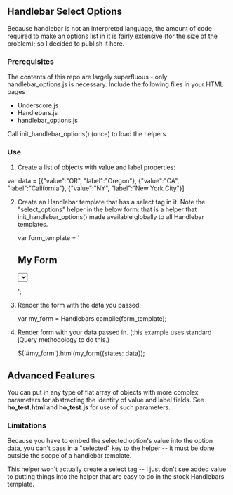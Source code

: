 ## Handlebar Select Options

Because handlebar is not an interpreted language, the amount of code required to make an options list in it
is fairly extensive (for the size of the problem); so I decided to publish it here.

### Prerequisites

The contents of this repo are largely superfluous - only handlebar_options.js is necessary.
Include the following files in your HTML pages

 * Underscore.js
 * Handlebars.js
 * handlebar_options.js

Call init_handlebar_options() (once) to load the helpers. 

### Use

 1. Create a list of objects with value and label properties: 

var data = [{"value":"OR",
"label":"Oregon"},
{"value":"CA",
"label":"California"},
{"value":"NY",
"label":"New York City"}]

 2. Create an Handlebar template that has a select tag in it. Note the "select_options" helper in the below form: that is a helper that init_handlebar_options() made available globally to all Handlebar templates.

    var form_template = '<h2>My Form</h2><form><select name="states">{{select_options states }}</select></form>';

 3. Render the form with the data you passed: 

    var my_form = Handlebars.compile(form_template);

 4. Render form with your data passed in. (this example uses standard jQuery methodology to do this.)

    $('#my_form').html(my_form({states: data});

## Advanced Features

You can put in any type of flat array of objects with more complex parameters for abstracting the identity
of value and label fields. See **ho_test.html** and **ho_test.js** for use of such parameters.

### Limitations

Because you have to embed the selected option's value into the option data, you can't pass in a "selected" key
to the helper -- it must be done outside the scope of a handlebar template.

This helper won't actually create a select tag -- I just don't see added value to putting things into the helper that are
easy to do in the stock Handlebars template.
   